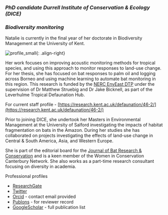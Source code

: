 ### _PhD candidate Durrell Institute of Conservation & Ecology (DICE)_ 
### _Biodiversity monitoring_ 

Natalie is currently in the final year of her doctorate in Biodiversity Management at the University of Kent. 

![profile_small](https://user-images.githubusercontent.com/43967474/143024437-0b523ada-237b-47af-ac5e-a421929e43b3.jpg){: .align-right}

Her work focuses on improving acoustic monitoring methods for tropical species, and using this approach to monitor responses to land-use change. For her thesis, she has focused on bat responses to palm oil and logging across Borneo and using machine learning to automate bat monitoring in this region. This research is funded by the [NERC EnvEast DTP](https://www.ukri.org/councils/nerc/career-and-skills-development/nerc-studentships/responsive-training/nerc-doctoral-training-partnerships-dtp/doctoral-training-partnerships-1/) under the supervision of Dr Matthew Struebig and Dr Jake Bicknell, as part of the Leverhulme Tropical Defaunation Hub. 

For current staff profile - [https://research.kent.ac.uk/defaunation/46-2/](https://research.kent.ac.uk/defaunation/46-2/)

Prior to joining DICE, she undertook her Masters in Environmental Management at the University of Salford investigating the impacts of habitat fragmentation on bats in the Amazon. During her studies she has collaborated on projects investigating the effects of land-use change in Central & South America, Asia, and Western Europe. 


She is part of the editorial board for the [Journal of Bat Research & Conservation](https://secemu.org/en/journal-of-bat-research-and-conservation/overview/#:~:text=The%20Journal%20of%20Bat%20Research,possible%20perspectives%20and%20author%20interests.) and is a keen member of the Women in Conservation Canterbury Network. She also works as a part-time research consultant focusing on diversity in academia. 

Professional profiles

- [ResearchGate](https://www.researchgate.net/profile/Natalie-Yoh) 
- [Twitter](https://twitter.com/TallyYoh)
- [Orcid](https://orcid.org/0000-0002-6171-3800) - contact email provided
- [Publons](https://publons.com/researcher/3336784/natalie-yoh/) - for reviewer record
- [GoogleScholar](https://scholar.google.co.uk/citations?user=OzMYYZkAAAAJ&hl=en) - full publication list
